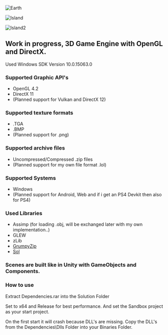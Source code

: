 ![Earth](http://i.imgur.com/U4SmFet.png)

![Island](https://pbs.twimg.com/media/DD1-5_NXUAAfU1Z.jpg)

![Island2](https://pbs.twimg.com/media/DD1_a-lXcAEo12X.jpg)

## Work in progress, 3D Game Engine with OpenGL and DirectX.

Used Windows SDK Version 10.0.15063.0

### Supported Graphic API's
* OpenGL 4.2
* DirectX 11
* (Planned support for Vulkan and DirectX 12)

### Supported texture formats
* .TGA
* .BMP
* (Planned support for .png)

### Supported archive files
* Uncompressed/Compressed .zip files 
* (Planned support for my own file format .lol)

### Supported Systems
* Windows
* (Planned support for Android, Web and if i get an PS4 Devkit then also for PS4)

### Used Libraries
* Assimp (for loading .obj, will be exchanged later with my own implementation..)
* GLEW 
* zLib
* [GrumpyZip](https://github.com/GrumpyLion/MinimalZipLoader) 
* [Sol](https://github.com/ThePhD/sol2) 

### Scenes are built like in Unity with GameObjects and Components.

### How to use

Extract Dependencies.rar into the Solution Folder
     
Set to x64 and Release for best performance. And set the Sandbox project as your start project.

On the first start it will crash because DLL's are missing. Copy the DLL's from the Dependencies\Dlls Folder into 
your Binaries Folder.

